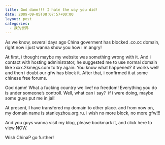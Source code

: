 ```yaml
---
title: God damn!!! I hate the way you did!
date: 2009-09-05T08:07:57+00:00
layout: post
categories:
  - 我的世界
---
```


As we know, several days ago China goverment has blocked .co.cc domain, right now i just wanna show you how i m angry!

At first, i thought maybe my website was something wrong with it. And i contact with hosting administrator, he suggested me to use normal domain like xxxx.2kmegs.com to try again. You know what happened? it works well! and then i doubt our gfw has block it. After that, i confirmed it at some chinese free forums.

God damn! What a fucking country we live! no freedom! Everything you do is under someone’s controll. Well, what can i say?  if i were doing, maybe some guys put me in jail!

At present, I have transfered my domain to other place. and from now on, my domain name is stanleyzhou.org.ru. i wish no more block, no more gfw!!!
<!--more-->
And you guys wanna visit my blog, please bookmark it, and click here to view NOW.

Wish ChinaP go further!